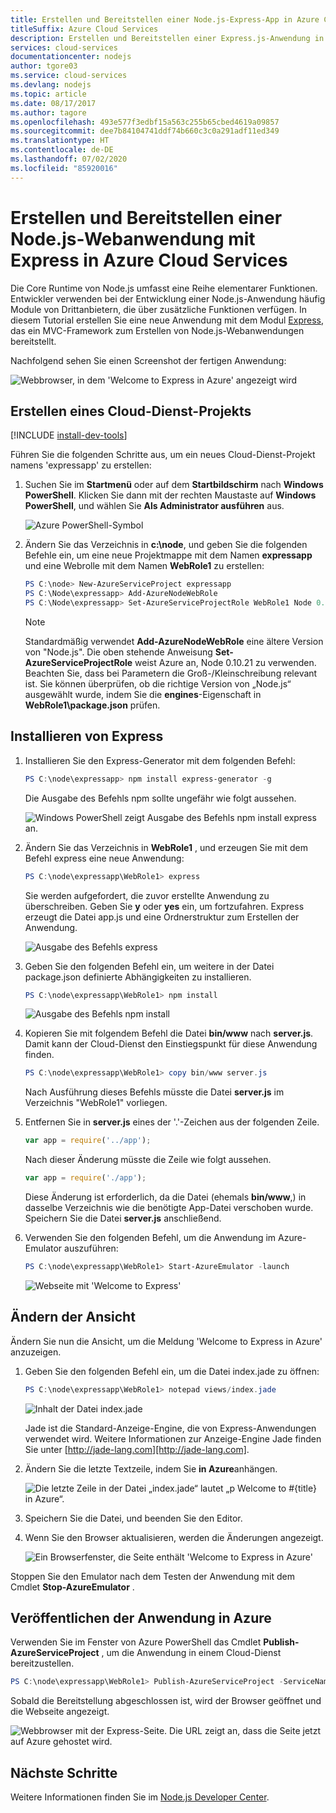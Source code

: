 ```yaml
---
title: Erstellen und Bereitstellen einer Node.js-Express-App in Azure Cloud Services
titleSuffix: Azure Cloud Services
description: Erstellen und Bereitstellen einer Express.js-Anwendung in Node.js für Azure Cloud Services
services: cloud-services
documentationcenter: nodejs
author: tgore03
ms.service: cloud-services
ms.devlang: nodejs
ms.topic: article
ms.date: 08/17/2017
ms.author: tagore
ms.openlocfilehash: 493e577f3edbf15a563c255b65cbed4619a09857
ms.sourcegitcommit: dee7b84104741ddf74b660c3c0a291adf11ed349
ms.translationtype: HT
ms.contentlocale: de-DE
ms.lasthandoff: 07/02/2020
ms.locfileid: "85920016"
---
```

# <a name="build-and-deploy-a-nodejs-web-application-using-express-on-an-azure-cloud-services"></a>Erstellen und Bereitstellen einer Node.js-Webanwendung mit Express in Azure Cloud Services

Die Core Runtime von Node.js umfasst eine Reihe elementarer Funktionen.
Entwickler verwenden bei der Entwicklung einer Node.js-Anwendung häufig Module von Drittanbietern, die über zusätzliche Funktionen verfügen. In diesem Tutorial erstellen Sie eine neue Anwendung mit dem Modul [Express](https://github.com/expressjs/express), das ein MVC-Framework zum Erstellen von Node.js-Webanwendungen bereitstellt.

Nachfolgend sehen Sie einen Screenshot der fertigen Anwendung:

![Webbrowser, in dem 'Welcome to Express in Azure' angezeigt wird](./media/cloud-services-nodejs-develop-deploy-express-app/node36.png)

## <a name="create-a-cloud-service-project"></a>Erstellen eines Cloud-Dienst-Projekts
[!INCLUDE [install-dev-tools](../../includes/install-dev-tools.md)]

Führen Sie die folgenden Schritte aus, um ein neues Cloud-Dienst-Projekt namens 'expressapp' zu erstellen:

1. Suchen Sie im **Startmenü** oder auf dem **Startbildschirm** nach **Windows PowerShell**. Klicken Sie dann mit der rechten Maustaste auf **Windows PowerShell**, und wählen Sie **Als Administrator ausführen** aus.

    ![Azure PowerShell-Symbol](./media/cloud-services-nodejs-develop-deploy-express-app/azure-powershell-start.png)
2. Ändern Sie das Verzeichnis in **c:\\node**, und geben Sie die folgenden Befehle ein, um eine neue Projektmappe mit dem Namen **expressapp** und eine Webrolle mit dem Namen **WebRole1** zu erstellen:

   ```powershell
   PS C:\node> New-AzureServiceProject expressapp
   PS C:\Node\expressapp> Add-AzureNodeWebRole
   PS C:\Node\expressapp> Set-AzureServiceProjectRole WebRole1 Node 0.10.21
   ```

   > [!NOTE]
   > Standardmäßig verwendet **Add-AzureNodeWebRole** eine ältere Version von "Node.js". Die oben stehende Anweisung **Set-AzureServiceProjectRole** weist Azure an, Node 0.10.21 zu verwenden.  Beachten Sie, dass bei Parametern die Groß-/Kleinschreibung relevant ist.  Sie können überprüfen, ob die richtige Version von „Node.js“ ausgewählt wurde, indem Sie die **engines**-Eigenschaft in **WebRole1\package.json** prüfen.
>
>

## <a name="install-express"></a>Installieren von Express
1. Installieren Sie den Express-Generator mit dem folgenden Befehl:

    ```powershell
    PS C:\node\expressapp> npm install express-generator -g
    ```

    Die Ausgabe des Befehls npm sollte ungefähr wie folgt aussehen.

    ![Windows PowerShell zeigt Ausgabe des Befehls npm install express an.](./media/cloud-services-nodejs-develop-deploy-express-app/express-g.png)
2. Ändern Sie das Verzeichnis in **WebRole1** , und erzeugen Sie mit dem Befehl express eine neue Anwendung:

    ```powershell
    PS C:\node\expressapp\WebRole1> express
    ```

    Sie werden aufgefordert, die zuvor erstellte Anwendung zu überschreiben. Geben Sie **y** oder **yes** ein, um fortzufahren. Express erzeugt die Datei app.js und eine Ordnerstruktur zum Erstellen der Anwendung.

    ![Ausgabe des Befehls express](./media/cloud-services-nodejs-develop-deploy-express-app/node23.png)
3. Geben Sie den folgenden Befehl ein, um weitere in der Datei package.json definierte Abhängigkeiten zu installieren.

    ```powershell
    PS C:\node\expressapp\WebRole1> npm install
    ```

   ![Ausgabe des Befehls npm install](./media/cloud-services-nodejs-develop-deploy-express-app/node26.png)
4. Kopieren Sie mit folgendem Befehl die Datei **bin/www** nach **server.js**. Damit kann der Cloud-Dienst den Einstiegspunkt für diese Anwendung finden.

    ```powershell
    PS C:\node\expressapp\WebRole1> copy bin/www server.js
    ```

   Nach Ausführung dieses Befehls müsste die Datei **server.js** im Verzeichnis "WebRole1" vorliegen.
5. Entfernen Sie in **server.js** eines der '.'-Zeichen aus der folgenden Zeile.

    ```js
    var app = require('../app');
    ```

   Nach dieser Änderung müsste die Zeile wie folgt aussehen.

    ```js
    var app = require('./app');
    ```

   Diese Änderung ist erforderlich, da die Datei (ehemals **bin/www**,) in dasselbe Verzeichnis wie die benötigte App-Datei verschoben wurde. Speichern Sie die Datei **server.js** anschließend.
6. Verwenden Sie den folgenden Befehl, um die Anwendung im Azure-Emulator auszuführen:

    ```powershell
    PS C:\node\expressapp\WebRole1> Start-AzureEmulator -launch
    ```

    ![Webseite mit 'Welcome to Express'](./media/cloud-services-nodejs-develop-deploy-express-app/node28.png)

## <a name="modifying-the-view"></a>Ändern der Ansicht
Ändern Sie nun die Ansicht, um die Meldung 'Welcome to Express in Azure' anzuzeigen.

1. Geben Sie den folgenden Befehl ein, um die Datei index.jade zu öffnen:

    ```powershell
    PS C:\node\expressapp\WebRole1> notepad views/index.jade
    ```

   ![Inhalt der Datei index.jade](./media/cloud-services-nodejs-develop-deploy-express-app/getting-started-19.png)

   Jade ist die Standard-Anzeige-Engine, die von Express-Anwendungen verwendet wird. Weitere Informationen zur Anzeige-Engine Jade finden Sie unter [http://jade-lang.com][http://jade-lang.com].
2. Ändern Sie die letzte Textzeile, indem Sie **in Azure**anhängen.

   ![Die letzte Zeile in der Datei „index.jade“ lautet „p Welcome to \#{title} in Azure“.](./media/cloud-services-nodejs-develop-deploy-express-app/node31.png)
3. Speichern Sie die Datei, und beenden Sie den Editor.
4. Wenn Sie den Browser aktualisieren, werden die Änderungen angezeigt.

   ![Ein Browserfenster, die Seite enthält 'Welcome to Express in Azure'](./media/cloud-services-nodejs-develop-deploy-express-app/node32.png)

Stoppen Sie den Emulator nach dem Testen der Anwendung mit dem Cmdlet **Stop-AzureEmulator** .

## <a name="publishing-the-application-to-azure"></a>Veröffentlichen der Anwendung in Azure
Verwenden Sie im Fenster von Azure PowerShell das Cmdlet **Publish-AzureServiceProject** , um die Anwendung in einem Cloud-Dienst bereitzustellen.

```powershell
PS C:\node\expressapp\WebRole1> Publish-AzureServiceProject -ServiceName myexpressapp -Location "East US" -Launch
```

Sobald die Bereitstellung abgeschlossen ist, wird der Browser geöffnet und die Webseite angezeigt.

![Webbrowser mit der Express-Seite. Die URL zeigt an, dass die Seite jetzt auf Azure gehostet wird.](./media/cloud-services-nodejs-develop-deploy-express-app/node36.png)

## <a name="next-steps"></a>Nächste Schritte
Weitere Informationen finden Sie im [Node.js Developer Center](https://docs.microsoft.com/azure/developer/javascript/).

[Node.js Web Application]: https://www.windowsazure.com/develop/nodejs/tutorials/getting-started/
[Express]: https://expressjs.com/
[http://jade-lang.com]: http://jade-lang.com





